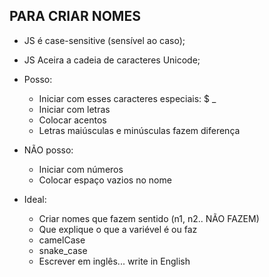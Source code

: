## PARA CRIAR NOMES

* JS é case-sensitive (sensível ao caso); 
* JS Aceira a cadeia de caracteres Unicode; 

* Posso:
    - Iniciar com esses caracteres especiais: $ _
    - Iniciar com letras
    - Colocar acentos
    - Letras maiúsculas e minúsculas fazem diferença

* NÃO posso:
    - Iniciar com números
    - Colocar espaço vazios no nome

* Ideal:
    - Criar nomes que fazem sentido (n1, n2.. NÃO FAZEM)
    - Que explique o que a variével é ou faz
    - camelCase
    - snake_case
    - Escrever em inglês... write in English
